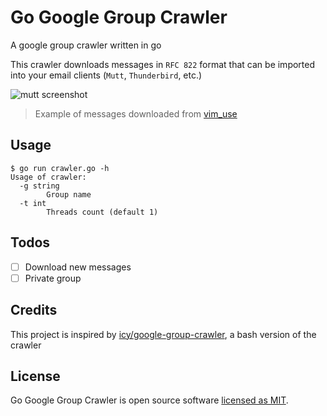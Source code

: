 # Go Google Group Crawler

A google group crawler written in go

This crawler downloads messages in `RFC 822` format that can be imported
into your email clients (`Mutt`, `Thunderbird`, etc.)

![mutt screenshot](mutt.png?raw=true)

> Example of messages downloaded from [vim_use](https://groups.google.com/forum/#!forum/vim_use)

## Usage

```
$ go run crawler.go -h
Usage of crawler:
  -g string
        Group name
  -t int
        Threads count (default 1)
```

## Todos

- [ ] Download new messages
- [ ] Private group

## Credits

This project is inspired by [icy/google-group-crawler](https://github.com/icy/google-group-crawler), a bash version of the crawler

## License

Go Google Group Crawler is open source software [licensed as MIT](https://github.com/geniusgordon/go-google-group-crawler/blob/master/LICENSE).
